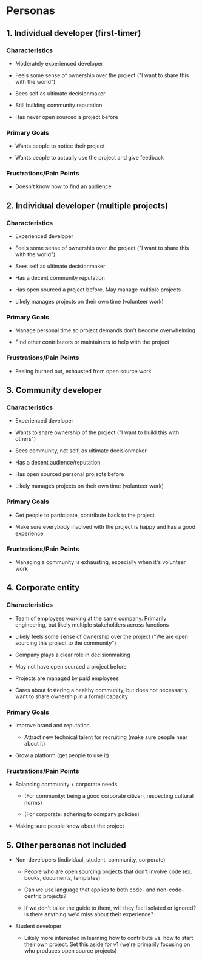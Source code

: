 # Personas

## 1. Individual developer (first-timer)

### Characteristics

* Moderately experienced developer

* Feels some sense of ownership over the project ("I want to share this with the world")

* Sees self as ultimate decisionmaker

* Still building community reputation

* Has never open sourced a project before

### Primary Goals

* Wants people to notice their project

* Wants people to actually use the project and give feedback

### Frustrations/Pain Points

* Doesn't know how to find an audience

## 2. Individual developer (multiple projects)

### Characteristics

* Experienced developer

* Feels some sense of ownership over the project ("I want to share this with the world")

* Sees self as ultimate decisionmaker

* Has a decent community reputation

* Has open sourced a project before. May manage multiple projects

* Likely manages projects on their own time (volunteer work)

### Primary Goals

* Manage personal time so project demands don't become overwhelming

* Find other contributors or maintainers to help with the project

### Frustrations/Pain Points

* Feeling burned out, exhausted from open source work

## 3. Community developer

### Characteristics

* Experienced developer

* Wants to share ownership of the project ("I want to build this with others")

* Sees community, not self, as ultimate decisionmaker

* Has a decent audience/reputation

* Has open sourced personal projects before

* Likely manages projects on their own time (volunteer work)

### Primary Goals

* Get people to participate, contribute back to the project

* Make sure everybody involved with the project is happy and has a good experience

### Frustrations/Pain Points

* Managing a community is exhausting, especially when it's volunteer work

## 4. Corporate entity

### Characteristics

* Team of employees working at the same company. Primarily engineering, but likely multiple stakeholders across functions

* Likely feels some sense of ownership over the project ("We are open sourcing this project to the community")

* Company plays a clear role in decisionmaking

* May not have open sourced a project before

* Projects are managed by paid employees

* Cares about fostering a healthy community, but does not necessarily want to share ownership in a formal capacity

### Primary Goals

* Improve brand and reputation

    * Attract new technical talent for recruiting (make sure people hear about it)

* Grow a platform (get people to use it)

### Frustrations/Pain Points

* Balancing community + corporate needs

    * (For community: being a good corporate citizen, respecting cultural norms)

    * (For corporate: adhering to company policies)

* Making sure people know about the project

## 5. Other personas not included

* Non-developers (individual, student, community, corporate)

    * People who are open sourcing projects that don't involve code (ex. books, documents, templates)

    * Can we use language that applies to both code- and non-code-centric projects?

    * If we don't tailor the guide to them, will they feel isolated or ignored? Is there anything we'd miss about their experience?

* Student developer

    * Likely more interested in learning how to contribute vs. how to start their own project. Set this aside for v1 (we're primarily focusing on who produces open source projects)
